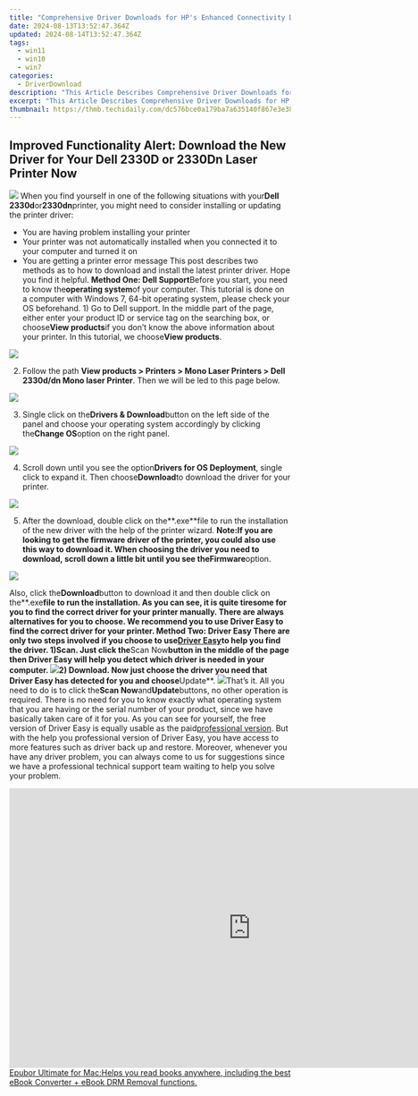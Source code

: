 ```yaml
---
title: "Comprehensive Driver Downloads for HP's Enhanced Connectivity Device (ECD) G2: Tailored for 120/230W Power Options"
date: 2024-08-13T13:52:47.364Z
updated: 2024-08-14T13:52:47.364Z
tags:
  - win11
  - win10
  - win7
categories:
  - DriverDownload
description: "This Article Describes Comprehensive Driver Downloads for HP's Enhanced Connectivity Device (ECD) G2: Tailored for 120/230W Power Options"
excerpt: "This Article Describes Comprehensive Driver Downloads for HP's Enhanced Connectivity Device (ECD) G2: Tailored for 120/230W Power Options"
thumbnail: https://thmb.techidaily.com/dc576bce0a179ba7a635140f867e3e38f81d54c67172be73149cea5622762395.jpg
---
```


## Improved Functionality Alert: Download the New Driver for Your Dell 2330D or 2330Dn Laser Printer Now

![](https://images.drivereasy.com/wp-content/uploads/2016/07/img_5785fb1427b5c.png) When you find yourself in one of the following situations with your**Dell 2330d**or**2330dn**printer, you might need to consider installing or updating the printer driver:

* You are having problem installing your printer
* Your printer was not automatically installed when you connected it to your computer and turned it on
* You are getting a printer error message
This post describes two methods as to how to download and install the latest printer driver. Hope you find it helpful. **Method One: Dell Support**Before you start, you need to know the**operating system**of your computer. This tutorial is done on a computer with Windows 7, 64-bit operating system, please check your OS beforehand. 1) Go to Dell support. In the middle part of the page, either enter your product ID or service tag on the searching box, or choose**View products**if you don’t know the above information about your printer. In this tutorial, we choose**View products**.

![](https://images.drivereasy.com/wp-content/uploads/2016/06/img_57739c6147cd9.png)

2) Follow the path   **View products > Printers > Mono Laser Printers > Dell 2330d/dn Mono laser Printer**. Then we will be led to this page below.

![](https://images.drivereasy.com/wp-content/uploads/2016/07/img_57763143c4be3.png)

3) Single click on the**Drivers & Download**button on the left side of the panel and choose your operating system accordingly by clicking the**Change OS**option on the right panel.

![](https://images.drivereasy.com/wp-content/uploads/2016/06/img_57739dac10a79.png)

4) Scroll down until you see the option**Drivers for OS Deployment**, single click to expand it. Then choose**Download**to download the driver for your printer.

![](https://images.drivereasy.com/wp-content/uploads/2016/06/img_57739eca5c90c.png)

5) After the download, double click on the**.exe**file to run the installation of the new driver with the help of the printer wizard. **Note:**If you are looking to get the firmware driver of the printer, you could also use this way to download it. When choosing the driver you need to download, scroll down a little bit until you see the**Firmware**option.

![](https://images.drivereasy.com/wp-content/uploads/2016/06/img_5774db27a3a44.png)

Also, click the**Download**button to download it and then double click on the**.exe**file to run the installation. As you can see, it is quite tiresome for you to find the correct driver for your printer manually. There are always alternatives for you to choose. We recommend you to use Driver Easy to find the correct driver for your printer. **Method Two: Driver Easy** There are only two steps involved if you choose to use[Driver Easy](https://tools.techidaily.com/drivereasy/download/)to help you find the driver. 1)**Scan**. Just click the**Scan Now**button in the middle of the page then Driver Easy will help you detect which driver is needed in your computer. ![](https://images.drivereasy.com/wp-content/uploads/2017/04/img_58e8af4770965.png)2) Download. Now just choose the driver you need that Driver Easy has detected for you and choose**Update**. ![](https://images.drivereasy.com/wp-content/uploads/2017/04/img_58e8afa7e4466.jpg)That’s it. All you need to do is to click the**Scan Now**and**Update**buttons, no other operation is required. There is no need for you to know exactly what operating system that you are having or the serial number of your product, since we have basically taken care of it for you. As you can see for yourself, the free version of Driver Easy is equally usable as the paid[professional version](https://tools.techidaily.com/drivereasy/download/). But with the help you professional version of Driver Easy, you have access to more features such as driver back up and restore. Moreover, whenever you have any driver problem, you can always come to us for suggestions since we have a professional technical support team waiting to help you solve your problem.

<ins class="adsbygoogle"
     style="display:block"
     data-ad-format="autorelaxed"
     data-ad-client="ca-pub-7571918770474297"
     data-ad-slot="1223367746"></ins>



<ins class="adsbygoogle"
     style="display:block"
     data-ad-client="ca-pub-7571918770474297"
     data-ad-slot="8358498916"
     data-ad-format="auto"
     data-full-width-responsive="true"></ins>



<!-- affiliate ads begin -->
<a href="https://secure.2checkout.com/order/checkout.php?PRODS=4599952&QTY=1&AFFILIATE=108875&CART=1"><iframe width="864" height="500" src="https://www.youtube.com/embed/jVnfr5HudQw" title="The Latest and Easiest Solution to Remove Kindle DRM on Windows (without Degrading)" frameborder="0" allow="accelerometer; autoplay; clipboard-write; encrypted-media; gyroscope; picture-in-picture; web-share" referrerpolicy="strict-origin-when-cross-origin" allowfullscreen></iframe>Epubor Ultimate for Mac:Helps you read books anywhere, including the best eBook Converter + eBook DRM Removal functions.</a>
<!-- affiliate ads end -->